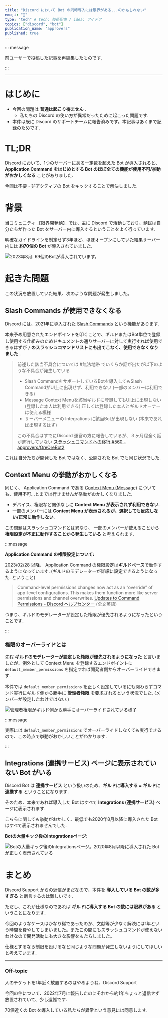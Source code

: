 ```yaml
---
title: "Discord において Bot の同時導入には限界がある...のかもしれない"
emoji: "🤖"
type: "tech" # tech: 技術記事 / idea: アイデア
topics: ["discord", "bot"]
publication_name: "approvers"
published: true
---
```


::: message

前ユーザーで投稿した記事を再編集したものです.

:::

----

# はじめに

- 今回の問題は **普通は起こり得ません** .
  - 私たちの Discord の使い方が異常だったために起こった問題です.
- 本件は既に Discord のサポートチームに報告済みです。本記事はあくまで記録のためです.

# TL;DR

Discord において、1つのサーバーにある一定数を超えた Bot が導入されると、 **Application Command をはじめとする Bot のほぼ全ての機能が使用不可/挙動がおかしくなる** ことがありました.

今回は不要・非アクティブの Bot をキックすることで解決しました.

# 背景

当コミュニティ [【限界開発鯖】](https://approvers.dev) では、主に Discord で活動しており、鯖民は自分たちが作った Bot をサーバー内に導入するということをよく行っています.

明確なガイドラインを制定せず3年ほど、ほぼオープンにしていた結果サーバー内には **約70個の Bot** が導入されていました.

![2023年8月. 69個のBotが導入されています。](/images/discord-bot-limit/image-1.jpg)

# 起きた問題

この状況を放置していた結果、次のような問題が発生しました。

## Slash Commands が使用できなくなる

Discord には、2021年に導入された [Slash Commands](https://discord.com/developers/docs/interactions/application-commands#slash-commands) という機能があります.

本来予め用意されたエンドポイントを叩くことで、ギルドまたはBot単位で登録し使用する仕組みのためドキュメントの通りサーバーに対して実行すれば使用できるはずが **`/` のスラッシュコマンドリストにも出てこなく、使用できなくなりました** .

> 前述した該当不具合については #無法地帯 でいくらか話が出たが以下のような不具合が発生している
>
> - Slash CommandをサポートしているBotを導入してもSlash CommandがUI上に出現せず、利用できない (一部のメンバーは利用できる)
> - Message Context Menuを該当ギルドに登録してもUI上に出現しない (登録した本人は利用できる) 正しくは登録した本人とギルドオーナーは使える模様
> - サーバーメニューの Integrations に該当Botが出現しない (本来であれば出現するはず)
>
> この不具合はすでにDiscord 運営の方に報告しているが、３ヶ月程全く話が進行していない
> [スラッシュコマンドへの移行 #560 - approvers/OreOreBot2](https://github.com/approvers/OreOreBot2/issues/560)

これは自分たちが開発した Bot ではなく、公開された Bot でも同じ状況でした.

## Context Menu の挙動がおかしくなる

同じく、 Application Command である [Context Menu (Message)](https://discord.com/developers/docs/interactions/application-commands#message-commands) についても、使用不可...とまでは行きませんが挙動がおかしくなりました.

- デバイス、権限など関係なしに **Context Menu が表示されず利用できない**.
- 一部のメンバーには **Context Menu が表示されるが、選択しても反応しない/正常に動作しない**.

この問題はスラッシュコマンドとは異なり、 一部のメンバーが使えることから **権限設定が不正に動作することから発生している** と考えられます.

:::message

**Application Command の権限設定について:**

2023/02/28 以降、 Application Command の権限設定は**ギルドベース**で動作するようになっています.
(ギルドのモデレーターが詳細に設定できるようになった. ということ)

> Command-level permissions changes now act as an “override” of app-level configurations. This makes them function more like server permissions and channel overwrites.
> [Updates to Command Permissions - Discord ヘルプセンター](https://support.discord.com/hc/en-us/articles/10952896421783) (全文英語)

つまり、ギルドのモデレーターが設定した権限が優先されるようになったということです.

:::

### 権限のオーバーライドとは

先程 **ギルドのモデレーターが設定した権限が優先されるようになった** と言いましたが、例外として Context Menu を登録するエンドポイントに `default_member_permissions` を指定すれば開発者側からオーバーライドできます.

本件では `default_member_permissions` を正しく設定しているにも関わらずコマンド実行にギルド側から勝手に **管理者権限** を要求されるという状況でした. (メンバーが設定したわけではない.)

![管理者権限がギルド側から勝手にオーバーライドされている様子](/images/discord-bot-limit/image-2.png)

:::message

実際には `default_member_permissions` でオーバーライドしなくても実行できるので、この時点で挙動がおかしいことがわかります.

:::

## Integrations (連携サービス) ページに表示されていない Bot がいる

Discord Bot は **連携サービス** という扱いのため、**ギルドに導入する = ギルドに連携する** ということになります.

そのため、本来であれば導入した Bot はすべて **Integrations (連携サービス)** ページに表示されます.

こちらに関しても挙動がおかしく、最低でも2020年8月以降に導入された Bot はすべて表示されませんでした.

**Botの大量キック後のIntegrationsページ:**

![Botの大量キック後のIntegrationsページ。2020年8月以降に導入された Bot が正しく表示されている](/images/discord-bot-limit/image-3.jpg)

# まとめ

Discord Support からの返信がまだなので、本件を **導入している Bot の数が多すぎる** と断言するのは難しいです.

ただし、これが仕様なのであれば **ギルドに導入する Bot の数には限界がある** ということになります.

今回のようなケースはかなり稀であったのか、文献等が少なく解決には1年という時間を費やしてしまいました。またこの間にもスラッシュコマンドが使えないわけなので開発活動にも大きな影響をもたらしました。

仕様とするなら制限を設けるなど同じような問題が発生しないようにしてほしいと考えています.

----

### Off-topic

人のチケットを1年近く放置するのはやめようね、Discord Support

今回の件について、2022年7月に報告したのにそれから約1年ちょっと返信せず放置されていて、少し遺憾です.

70個近くの Bot を導入している私たちが異常という意見には同意します.
